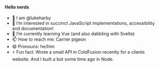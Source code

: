 #### Hello nerds

- 👋 I am @lukeharby
- 👀 I’m interested in succinct JavaScript implementations, accessibility and documentation!
- 🌱 I’m currently learning Vue (and also dabbling with Svelte)
- 📫 How to reach me: Carrier pigeon
- 😄 Pronouns: he/him
- ⚡ Fun fact: Wrote a small API in ColdFusion recently for a clients website. And I built a bot some time ago in Node. 

<!---
lukeharby/lukeharby is a ✨ special ✨ repository because its `README.md` (this file) appears on your GitHub profile.
You can click the Preview link to take a look at your changes.
--->
